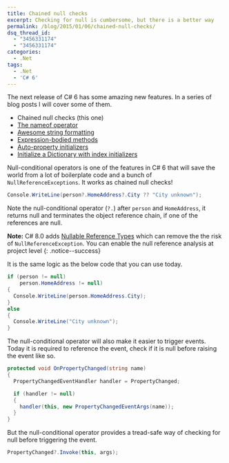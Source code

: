 ```yaml
---
title: Chained null checks
excerpt: Checking for null is cumbersome, but there is a better way
permalink: /blog/2015/01/06/chained-null-checks/
dsq_thread_id:
  - "3456331174"
  - "3456331174"
categories:
  - .Net
tags:
  - .Net
  - 'C# 6'
---
```

The next release of C# 6 has some amazing new features. In a series of blog posts I will cover some of them.

* Chained null checks (this one)
* [The nameof operator](/blog/2015/01/08/the-nameof-operator/ "The nameof operator blog post by Anders Lybecker")
* [Awesome string formatting](/blog/2015/01/09/awesome-string-formatting/ "Awesome string formatting blog post by Anders Lybecker")
* [Expression-bodied methods](/blog/2015/01/13/expression-bodied-methods/ "Expression-bodied methods blog post by Anders Lybecker")
* [Auto-property initializers](/blog/2015/01/15/auto-property-initializers/ "Auto-property initializers blog post by Anders Lybecker")
* [Initialize a Dictionary with index initializers](/blog/2015/01/19/initialize-a-dictionary-with-index-initializers/ "Initialize a Dictionary with index initializers blog post by Anders Lybecker")

Null-conditional operators is one of the features in C# 6 that will save the world from a lot of boilerplate code and a bunch of `NullReferenceExceptions`. It works as chained null checks!

```csharp
Console.WriteLine(person?.HomeAddress?.City ?? "City unknown");
```

Note the null-conditional operator (`?.`) after `person` and `HomeAddress`, it returns null and terminates the object reference chain, if one of the references are null.

**Note:** C# 8.0 adds [Nullable Reference Types](https://docs.microsoft.com/en-us/dotnet/csharp/nullable-references) which can remove the the risk of `NullReferenceException`. You can enable the null reference analysis at project level
{: .notice--success}

It is the same logic as the below code that you can use today.

```csharp
if (person != null)
    person.HomeAddress != null)
{
  Console.WriteLine(person.HomeAddress.City);
}
else
{
  Console.WriteLine("City unknown");
}
```

The null-conditional operator will also make it easier to trigger events. Today it is required to reference the event, check if it is null before raising the event like so.

```csharp
protected void OnPropertyChanged(string name)
{
  PropertyChangedEventHandler handler = PropertyChanged;

  if (handler != null)
  {
    handler(this, new PropertyChangedEventArgs(name));
  }
}
```

But the null-conditional operator provides a tread-safe way of checking for null before triggering the event.

```csharp
PropertyChanged?.Invoke(this, args);
```
